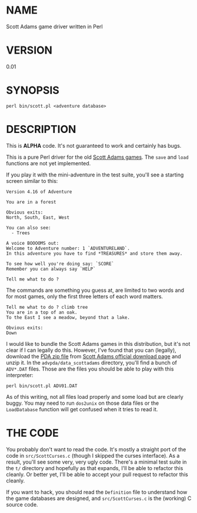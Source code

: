 # NAME

Scott Adams game driver written in Perl

# VERSION

0.01

# SYNOPSIS

    perl bin/scott.pl <adventure database>

# DESCRIPTION

This is __ALPHA__ code. It's not guaranteed to work and certainly has bugs.

This is a pure Perl driver for the old [Scott Adams games](http://en.wikipedia.org/wiki/Scott_Adams_\(game_designer\)).
The `save` and `load` functions are not yet implemented.

If you play it with the mini-adventure in the test suite, you'll see a
starting screen similar to this:

    Version 4.16 of Adventure

    You are in a forest

    Obvious exits:
    North, South, East, West

    You can also see:
      - Trees

    A voice BOOOOMS out:
    Welcome to Adventure number: 1 `ADVENTURELAND`.
    In this adventure you have to find *TREASURES* and store them away.

    To see how well you're doing say: `SCORE`
    Remember you can always say `HELP`

    Tell me what to do ?

The commands are something you guess at, are limited to two words and for most
games, only the first three letters of each word matters.

    Tell me what to do ? climb tree
    You are in a top of an oak.
    To the East I see a meadow, beyond that a lake.

    Obvious exits:
    Down

I would like to bundle the Scott Adams games in this distribution, but it's
not clear if I can legally do this. However, I've found that you can
(legally), download the [PDA zip file](http://www.msadams.com/downloads/advpda.zip)
from [Scott Adams official download page](http://www.msadams.com/downloads.htm)
and unzip it. In the `advpda/data_scottadams` directory, you'll find a bunch
of `ADV*.DAT` files. Those are the files you should be able to play with this
interpreter:

    perl bin/scott.pl ADV01.DAT

As of this writing, not all files load properly and some load but are clearly
buggy. You may need to run `dos2unix` on those data files or the
`LoadDatabase` function will get confused when it tries to read it.

# THE CODE

You probably don't want to read the code. It's mostly a straight port of the
code in `src/ScottCurses.c` (though I skipped the curses interface). As a
result, you'll see some very, very ugly code. There's a minimal test suite in
the `t/` directory and hopefully as that expands, I'll be able to refactor
this cleanly. Or better yet, I'll be able to accept your pull request to
refactor this cleanly.

If you want to hack, you should read the `Definition` file to understand how
the game databases are designed, and `src/ScottCurses.c` is the (working) C
source code.
